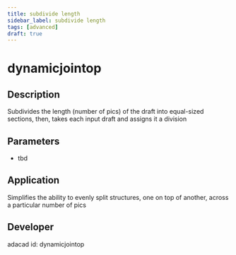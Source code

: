 ```yaml
---
title: subdivide length
sidebar_label: subdivide length
tags: [advanced]
draft: true
---
```

# dynamicjointop
<!--![file](./img/dynamicjointop.png)-->

## Description
Subdivides the length (number of pics) of the draft into equal-sized sections, then, takes each input draft and assigns it a division

## Parameters
- tbd

## Application
Simplifies the ability to evenly split structures, one on top of another, across a particular number of pics
## Developer
adacad id: dynamicjointop
